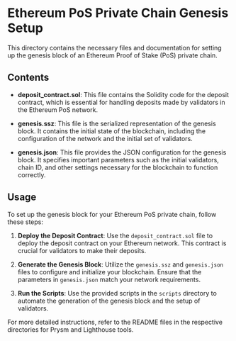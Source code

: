 # Ethereum PoS Private Chain Genesis Setup

This directory contains the necessary files and documentation for setting up the genesis block of an Ethereum Proof of Stake (PoS) private chain.

## Contents

- **deposit_contract.sol**: This file contains the Solidity code for the deposit contract, which is essential for handling deposits made by validators in the Ethereum PoS network.

- **genesis.ssz**: This file is the serialized representation of the genesis block. It contains the initial state of the blockchain, including the configuration of the network and the initial set of validators.

- **genesis.json**: This file provides the JSON configuration for the genesis block. It specifies important parameters such as the initial validators, chain ID, and other settings necessary for the blockchain to function correctly.

## Usage

To set up the genesis block for your Ethereum PoS private chain, follow these steps:

1. **Deploy the Deposit Contract**: Use the `deposit_contract.sol` file to deploy the deposit contract on your Ethereum network. This contract is crucial for validators to make their deposits.

2. **Generate the Genesis Block**: Utilize the `genesis.ssz` and `genesis.json` files to configure and initialize your blockchain. Ensure that the parameters in `genesis.json` match your network requirements.

3. **Run the Scripts**: Use the provided scripts in the `scripts` directory to automate the generation of the genesis block and the setup of validators.

For more detailed instructions, refer to the README files in the respective directories for Prysm and Lighthouse tools.